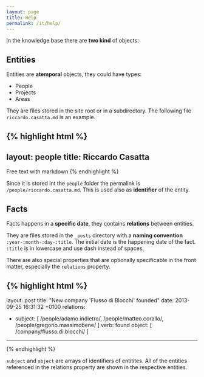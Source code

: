 ```yaml
---
layout: page
title: Help
permalink: /it/help/
---
```


In the knowledge base there are **two kind** of objects:

## Entities
Entities are **atemporal** objects, they could have types:

* People
* Projects
* Areas

They are files stored in the site root or in a subdirectory. The following file `riccardo.casatta.md` is an example.

{% highlight html %}
---
layout: people
title: Riccardo Casatta
---

Free text with markdown
{% endhighlight %}

Since it is stored int the `people` folder the permalink is `/people/riccardo.casatta.md`. This is used also as **identifier** of the entity.


## Facts
Facts happens in a **specific date**, they contains **relations** between entities.

They are files stored in the `_posts` directory with a **naming convention** `:year-:month-:day-:title`. The initial date is the happening date of the fact. `:title` is in lowercase and use dash instead of spaces.

There are also special properties that are optionally specificable in the front matter, especially the `relations` property.

{% highlight html %}
---
layout: post
title:  "New company 'Flusso di Blocchi' founded"
date:   2013-09-25 16:31:32 +0100
relations:
   - subject: [ /people/adamo.indietro/, /people/matteo.corallo/, /people/gregorio.massimobene/  ]
     verb: found
     object: [ /company/flusso.di.blocchi/ ]
---

{% endhighlight %}


`subject` and `object` are arrays of identifiers of entitites. All of the entities referenced in the relations property are shown in the respective entities.
